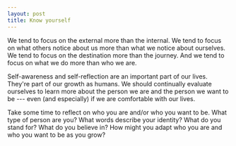 ```yaml
---
layout: post
title: Know yourself
---
```


We tend to focus on the external more than the internal. We tend to focus on what others notice about us more than what we notice about ourselves. We tend to focus on the destination more than the journey. And we tend to focus on what we do more than who we are.

Self-awareness and self-reflection are an important part of our lives. They're part of our growth as humans. We should continually evaluate ourselves to learn more about the person we are and the person we want to be --- even (and especially) if we are comfortable with our lives.

Take some time to reflect on who you are and/or who you want to be. What type of person are you? What words describe your identity? What do you stand for? What do you believe in? How might you adapt who you are and who you want to be as you grow?
